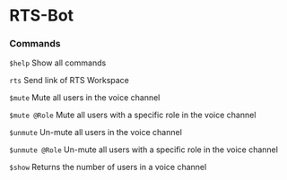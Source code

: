 # RTS-Bot
### Commands
```$help```
Show all commands

```rts```
Send link of RTS Workspace

```$mute```
Mute all users in the voice channel

```$mute @Role```
Mute all users with a specific role in the voice channel

```$unmute```
Un-mute all users in the voice channel

```$unmute @Role```
Un-mute all users with a specific role in the voice channel

```$show```
Returns the number of users in a voice channel
